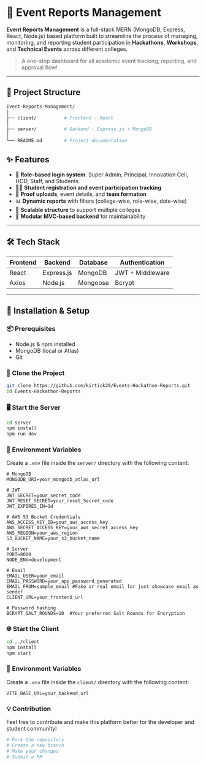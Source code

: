 # 🚀 Event Reports Management

**Event Reports Management** is a full-stack MERN (MongoDB, Express, React, Node.js) based platform built to streamline the process of managing, monitoring, and reporting student participation in **Hackathons**, **Workshops**, and **Technical Events** across different colleges.

> A one-stop dashboard for all academic event tracking, reporting, and approval flow!

---

## 📂 Project Structure

```bash
Event-Reports-Management/
│
├── client/          # Frontend - React
│
├── server/          # Backend - Express.js + MongoDB
│
└── README.md        # Project documentation
```

## ✨ Features

- 🔐 **Role-based login system**: Super Admin, Principal, Innovation Cell, HOD, Staff, and Students
- 🧑‍🎓 **Student registration and event participation tracking**
- 🧾 **Proof uploads**, event details, and **team formation**
- 📊 **Dynamic reports** with filters (college-wise, role-wise, date-wise)
- 🧠 **Scalable structure** to support multiple colleges
- 🧩 **Modular MVC-based backend** for maintainability

---

## 🛠️ Tech Stack

| Frontend | Backend    | Database | Authentication      |
|----------|------------|----------|----------------------|
| React    | Express.js | MongoDB  | JWT + Middleware     |
| Axios    | Node.js    | Mongoose | Bcrypt               |

---

## 🚧 Installation & Setup

### 📦 Prerequisites

- Node.js & npm installed
- MongoDB (local or Atlas)
- Git

### 🔁 Clone the Project

```bash
git clone https://github.com/kirtick28/Events-Hackathon-Reports.git
cd Events-Hackathon-Reports
```

### 🖥️ Start the Server
```bash
cd server
npm install
npm run dev
```

### 📄 Environment Variables

Create a `.env` file inside the `server/` directory with the following content:

```env
# MongoDB
MONGODB_URI=your_mongodb_atlas_url

# JWT
JWT_SECRET=your_secret_code
JWT_RESET_SECRET=your_reset_Secret_code
JWT_EXPIRES_IN=1d

# AWS S3 Bucket Credentials
AWS_ACCESS_KEY_ID=your_aws_access_key
AWS_SECRET_ACCESS_KEY=your_aws_secret_access_key
AWS_REGION=your_aws_region
S3_BUCKET_NAME=your_s3_bucket_name

# Server
PORT=8000
NODE_ENV=development

# Email
EMAIL_USER=your_email
EMAIL_PASSWORD=your_app_password_generated
EMAIL_FROM=sample_email #Fake or real email for just showcase email as sender
CLIENT_URL=your_frontend_url

# Password hashing
BCRYPT_SALT_ROUNDS=10  #Your preferred Salt Rounds for Encryption
```

### 🌐 Start the Client
```bash
cd ../client
npm install
npm start
```

### 📄 Environment Variables

Create a `.env` file inside the `client/` directory with the following content:

```env
VITE_BASE_URL=your_backend_url
```


### 💡 Contribution
Feel free to contribute and make this platform better for the developer and student community!

```bash
# Fork the repository
# Create a new branch
# Make your changes
# Submit a PR
```
